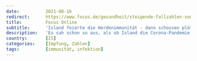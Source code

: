 ```yaml
---
date:          2021-08-16
redirect:      https://www.focus.de/gesundheit/steigende-fallzahlen-vom-impf-musterschueler-zur-krisenregion-island-haelt-uns-im-corona-kampf-spiegel-vor_id_15178750.html
title:         Focus Online
subtitle:      'Island feierte die Herdenimmunität - dann schossen plötzlich die Zahlen nach oben'
description:   'Es sah schon so aus, als ob Island die Corona-Pandemie überstanden hätte: Der Großteil der Bevölkerung ist geimpft, es gab kaum noch Neuinfektionen. Doch nun ächzt das Land unter einer noch nie dagewesenen Infektions-Welle. Wie konnte das passieren?'
country:       [IS]
categories:    [Impfung, Zahlen]
tags:          [immunität, infektion]
---
```

